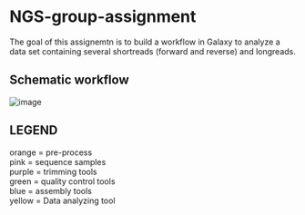 # NGS-group-assignment
The goal of this assignemtn is to build a workflow in Galaxy to analyze a data set containing several shortreads (forward and reverse) and longreads.


## Schematic workflow
![image](https://user-images.githubusercontent.com/127868974/227202900-d305cf66-868f-43dd-903e-22692c6978c7.png)

## LEGEND
orange = pre-process
<br>
pink = sequence samples
<br>
purple = trimming tools
<br>
green = quality control tools
<br>
blue = assembly tools
<br>
yellow = Data analyzing tool
